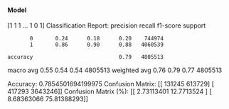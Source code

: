 #### Model
[1 1 1 ... 1 0 1]
Classification Report:
              precision    recall  f1-score   support

           0       0.24      0.18      0.20    744974
           1       0.86      0.90      0.88   4060539

    accuracy                           0.79   4805513
   macro avg       0.55      0.54      0.54   4805513
weighted avg       0.76      0.79      0.77   4805513

Accuracy: 0.7854501694199975
Confusion Matrix:
[[ 131245  613729]
 [ 417293 3643246]]
Confusion Matrix (%):
[[ 2.73113401 12.7713524 ]
 [ 8.68363066 75.81388293]]
